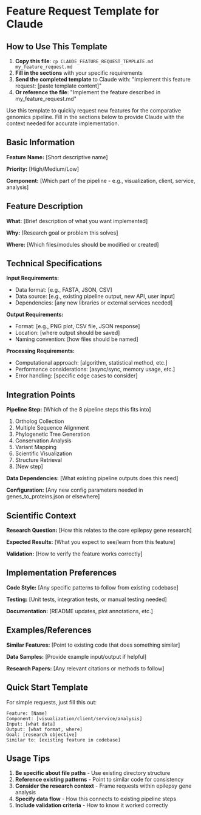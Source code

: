 # Feature Request Template for Claude

## How to Use This Template

1. **Copy this file**: `cp CLAUDE_FEATURE_REQUEST_TEMPLATE.md my_feature_request.md`
2. **Fill in the sections** with your specific requirements
3. **Send the completed template** to Claude with: "Implement this feature request: [paste template content]"
4. **Or reference the file**: "Implement the feature described in my_feature_request.md"

Use this template to quickly request new features for the comparative genomics pipeline. Fill in the sections below to provide Claude with the context needed for accurate implementation.

## Basic Information

**Feature Name:** [Short descriptive name]

**Priority:** [High/Medium/Low]

**Component:** [Which part of the pipeline - e.g., visualization, client, service, analysis]

## Feature Description

**What:** [Brief description of what you want implemented]

**Why:** [Research goal or problem this solves]

**Where:** [Which files/modules should be modified or created]

## Technical Specifications

**Input Requirements:**
- Data format: [e.g., FASTA, JSON, CSV]
- Data source: [e.g., existing pipeline output, new API, user input]
- Dependencies: [any new libraries or external services needed]

**Output Requirements:**
- Format: [e.g., PNG plot, CSV file, JSON response]
- Location: [where output should be saved]
- Naming convention: [how files should be named]

**Processing Requirements:**
- Computational approach: [algorithm, statistical method, etc.]
- Performance considerations: [async/sync, memory usage, etc.]
- Error handling: [specific edge cases to consider]

## Integration Points

**Pipeline Step:** [Which of the 8 pipeline steps this fits into]
1. Ortholog Collection
2. Multiple Sequence Alignment  
3. Phylogenetic Tree Generation
4. Conservation Analysis
5. Variant Mapping
6. Scientific Visualization
7. Structure Retrieval
8. [New step]

**Data Dependencies:** [What existing pipeline outputs does this need]

**Configuration:** [Any new config parameters needed in genes_to_proteins.json or elsewhere]

## Scientific Context

**Research Question:** [How this relates to the core epilepsy gene research]

**Expected Results:** [What you expect to see/learn from this feature]

**Validation:** [How to verify the feature works correctly]

## Implementation Preferences

**Code Style:** [Any specific patterns to follow from existing codebase]

**Testing:** [Unit tests, integration tests, or manual testing needed]

**Documentation:** [README updates, plot annotations, etc.]

## Examples/References

**Similar Features:** [Point to existing code that does something similar]

**Data Samples:** [Provide example input/output if helpful]

**Research Papers:** [Any relevant citations or methods to follow]

## Quick Start Template

For simple requests, just fill this out:

```
Feature: [Name]
Component: [visualization/client/service/analysis]
Input: [what data]
Output: [what format, where]
Goal: [research objective]
Similar to: [existing feature in codebase]
```

## Usage Tips

1. **Be specific about file paths** - Use existing directory structure
2. **Reference existing patterns** - Point to similar code for consistency  
3. **Consider the research context** - Frame requests within epilepsy gene analysis
4. **Specify data flow** - How this connects to existing pipeline steps
5. **Include validation criteria** - How to know it worked correctly